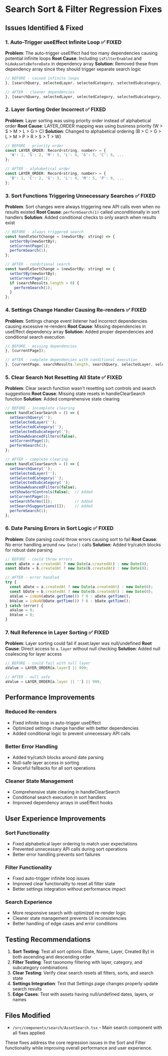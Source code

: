 # Search Sort & Filter Regression Fixes

## Issues Identified & Fixed

### 1. **Auto-Trigger useEffect Infinite Loop** ✅ FIXED
**Problem**: The auto-trigger useEffect had too many dependencies causing potential infinite loops
**Root Cause**: Including `isFilterEnabled` and `hideAssetsBeforeDate` in dependency array
**Solution**: Removed these from dependency array since they should trigger separate search logic
```javascript
// BEFORE - caused infinite loops
}, [searchQuery, selectedLayer, selectedCategory, selectedSubcategory, isRealTimeSearch, isFilterEnabled, hideAssetsBeforeDate]);

// AFTER - cleaner dependencies  
}, [searchQuery, selectedLayer, selectedCategory, selectedSubcategory, isRealTimeSearch]);
```

### 2. **Layer Sorting Order Incorrect** ✅ FIXED
**Problem**: Layer sorting was using priority order instead of alphabetical order
**Root Cause**: LAYER_ORDER mapping was using business priority (W > S > M > L > G > C)
**Solution**: Changed to alphabetical ordering (B > C > G > L > M > P > R > S > T > W)
```javascript
// BEFORE - priority order
const LAYER_ORDER: Record<string, number> = {
  'W': 1, 'S': 2, 'M': 3, 'L': 4, 'G': 5, 'C': 6, ...
};

// AFTER - alphabetical order
const LAYER_ORDER: Record<string, number> = {
  'B': 1, 'C': 2, 'G': 3, 'L': 4, 'M': 5, 'P': 6, ...
};
```

### 3. **Sort Functions Triggering Unnecessary Searches** ✅ FIXED
**Problem**: Sort changes were always triggering new API calls even when no results existed
**Root Cause**: `performSearch(1)` called unconditionally in sort handlers
**Solution**: Added conditional checks to only search when results exist
```javascript
// BEFORE - always triggered search
const handleSortChange = (newSortBy: string) => {
  setSortBy(newSortBy);
  setCurrentPage(1);
  performSearch(1);
};

// AFTER - conditional search
const handleSortChange = (newSortBy: string) => {
  setSortBy(newSortBy);
  setCurrentPage(1);
  if (searchResults.length > 0) {
    performSearch(1);
  }
};
```

### 4. **Settings Change Handler Causing Re-renders** ✅ FIXED
**Problem**: Settings change event listener had incorrect dependencies causing excessive re-renders
**Root Cause**: Missing dependencies in useEffect dependency array
**Solution**: Added proper dependencies and conditional search execution
```javascript
// BEFORE - missing dependencies
}, [currentPage]);

// AFTER - complete dependencies with conditional execution
}, [currentPage, searchResults.length, searchQuery, selectedLayer, selectedCategory, selectedSubcategory]);
```

### 5. **Clear Search Not Resetting All State** ✅ FIXED
**Problem**: Clear search function wasn't resetting sort controls and search suggestions
**Root Cause**: Missing state resets in handleClearSearch function
**Solution**: Added comprehensive state clearing
```javascript
// BEFORE - incomplete clearing
const handleClearSearch = () => {
  setSearchQuery('');
  setSelectedLayer('');
  setSelectedCategory('');
  setSelectedSubcategory('');
  setShowAdvancedFilters(false);
  setCurrentPage(1);
  performSearch(1);
};

// AFTER - complete clearing
const handleClearSearch = () => {
  setSearchQuery('');
  setSelectedLayer('');
  setSelectedCategory('');
  setSelectedSubcategory('');
  setShowAdvancedFilters(false);
  setShowSortControls(false);  // Added
  setCurrentPage(1);
  setSearchTerms([]);          // Added
  setSearchSuggestions([]);    // Added
  performSearch(1);
};
```

### 6. **Date Parsing Errors in Sort Logic** ✅ FIXED
**Problem**: Date parsing could throw errors causing sort to fail
**Root Cause**: No error handling around `new Date()` calls
**Solution**: Added try/catch blocks for robust date parsing
```javascript
// BEFORE - could throw errors
const aDate = a.createdAt ? new Date(a.createdAt) : new Date(0);
const bDate = b.createdAt ? new Date(b.createdAt) : new Date(0);

// AFTER - error handled
try {
  const aDate = a.createdAt ? new Date(a.createdAt) : new Date(0);
  const bDate = b.createdAt ? new Date(b.createdAt) : new Date(0);
  aValue = isNaN(aDate.getTime()) ? 0 : aDate.getTime();
  bValue = isNaN(bDate.getTime()) ? 0 : bDate.getTime();
} catch (error) {
  aValue = 0;
  bValue = 0;
}
```

### 7. **Null Reference in Layer Sorting** ✅ FIXED
**Problem**: Layer sorting could fail if asset.layer was null/undefined
**Root Cause**: Direct access to `a.layer` without null checking
**Solution**: Added null coalescing for layer access
```javascript
// BEFORE - could fail with null layer
aValue = LAYER_ORDER[a.layer] || 999;

// AFTER - null safe
aValue = LAYER_ORDER[a.layer || ''] || 999;
```

## Performance Improvements

### Reduced Re-renders
- Fixed infinite loop in auto-trigger useEffect
- Optimized settings change handler with better dependencies
- Added conditional logic to prevent unnecessary API calls

### Better Error Handling
- Added try/catch blocks around date parsing
- Null-safe layer access in sorting
- Graceful fallbacks for all sort operations

### Cleaner State Management
- Comprehensive state clearing in handleClearSearch
- Conditional search execution in sort handlers
- Improved dependency arrays in useEffect hooks

## User Experience Improvements

### Sort Functionality
- Fixed alphabetical layer ordering to match user expectations
- Prevented unnecessary API calls during sort operations
- Better error handling prevents sort failures

### Filter Functionality  
- Fixed auto-trigger infinite loop issues
- Improved clear functionality to reset all filter state
- Better settings integration without performance impact

### Search Experience
- More responsive search with optimized re-render logic
- Cleaner state management prevents UI inconsistencies
- Better handling of edge cases and error conditions

## Testing Recommendations

1. **Sort Testing**: Test all sort options (Date, Name, Layer, Created By) in both ascending and descending order
2. **Filter Testing**: Test taxonomy filtering with layer, category, and subcategory combinations
3. **Clear Testing**: Verify clear search resets all filters, sorts, and search state
4. **Settings Integration**: Test that Settings page changes properly update search results
5. **Edge Cases**: Test with assets having null/undefined dates, layers, or names

## Files Modified
- `/src/components/search/AssetSearch.tsx` - Main search component with all fixes applied

These fixes address the core regression issues in the Sort and Filter functionality while improving overall performance and user experience.